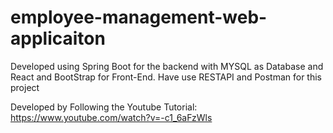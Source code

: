 # employee-management-web-applicaiton
Developed using Spring Boot for the backend with MYSQL as Database and React and BootStrap for Front-End. Have use RESTAPI and Postman for this project


Developed by Following the Youtube Tutorial: https://www.youtube.com/watch?v=-c1_6aFzWls
